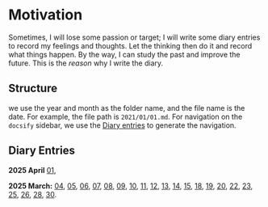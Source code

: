 # Motivation

Sometimes, I will lose some passion or target; I will write some diary entries to record my feelings and thoughts.
Let the thinking then do it and record what things happen. By the way, I can study the past and improve the future.
This is the _reason_ why I write the diary.

## Structure

we use the year and month as the folder name, and the file name is the date.
For example, the file path is `2021/01/01.md`. For navigation on the `docsify` sidebar, we use the [Diary entries](#diary-entries) to generate the navigation.

## Diary Entries

**2025 April** [01](2025/04/01.md),

**2025 March:** [04](2025/03/04.md), [05](2025/03/05.md), [06](2025/03/06.md), [07](2025/03/07.md), [08](2025/03/08.md), [09](2025/03/09.md), [10](2025/03/10.md), [11](2025/03/11.md), [12](2025/03/12.md), [13](2025/03/13.md), [14](2025/03/14.md), [15](2025/03/15.md), [18](2025/03/18.md), [19](2025/03/19.md), [20](2025/03/20.md), [22](2025/03/22.md), [23](2025/03/23.md), [25](2025/03/25.md), [26](2025/03/26.md), [28](2025/03/28.md), [30](2025/03/30.md).
